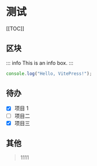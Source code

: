 # 测试

[[TOC]]

## 区块

::: info
This is an info box.
:::

```js
console.log("Hello, VitePress!");
```

## 待办

- [x] 项目 1
- [ ] 项目二
- [x] 项目三

## 其他

> 1111
